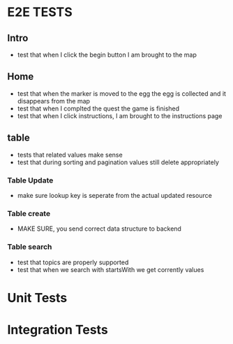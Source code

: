# E2E TESTS

## Intro
* test that when I click the begin button I am brought to the map

## Home
* test that when the marker is moved to the egg the egg is collected and it disappears from the map
* test that when I complted the quest the game is finished
* test that when I click instructions, I am brought to the instructions page

## table
* tests that related values make sense
* test that during sorting and pagination values still delete appropriately

### Table Update
* make sure lookup key is seperate from the actual updated resource

### Table create
* MAKE SURE, you send correct data structure to backend

### Table search
* test that topics are properly supported
* test that when we search with startsWith we get corrently values
# Unit Tests

# Integration Tests
